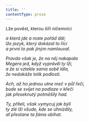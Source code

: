 ```yaml
---
title: ''
contentType: prose
---
```


Lže pověst, kterou šíří ničemníci

_a která jde a roste pořád dál;  
lže jazyk, který dokázal to říci  
a první to pak jiným namlouval._

_Pravda však je, že na něj nakapala  
Megera jed, když vyprávěl ty lži,  
a že si vztekle sama sobě lála,  
že nedokáže tolik podlosti._

_Ach, až ho jednou utne meč v půl řeči,  
bude se svíjet na podlaze v křeči  
jak přeseknutý potměšilý had._

_Ty, příteli, však vymycuj jak býlí  
ty zlé lži všude, kde se uhnízdily,  
ať přestane ta fáma obíhat._
